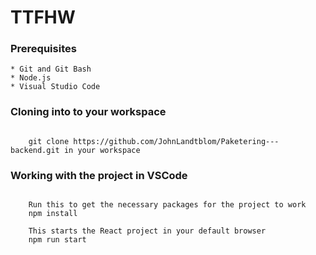 # TTFHW

### Prerequisites

    * Git and Git Bash
    * Node.js
    * Visual Studio Code

### Cloning into to your workspace

```

    git clone https://github.com/JohnLandtblom/Paketering---backend.git in your workspace

```

### Working with the project in VSCode

```

    Run this to get the necessary packages for the project to work
    npm install

    This starts the React project in your default browser
    npm run start

```
